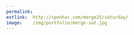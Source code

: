 ```yaml
---
permalink:
extlink:  http://spenhar.com/merge25/saturday/
image:    /img/portfolio/merge-sat.jpg
---
```

